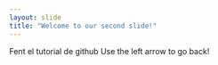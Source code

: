 ```yaml
---
layout: slide
title: "Welcome to our second slide!"
---
```

Fent el tutorial de github
Use the left arrow to go back!

